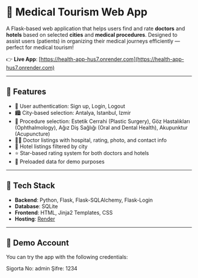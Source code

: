 # 🏥 Medical Tourism Web App

A Flask-based web application that helps users find and rate **doctors** and **hotels** based on selected **cities** and **medical procedures**. Designed to assist users (patients) in organizing their medical journeys efficiently — perfect for medical tourism!

👉 **Live App**: [https://health-app-hus7.onrender.com](https://health-app-hus7.onrender.com)

---

## 🚀 Features

- 🔐 User authentication: Sign up, Login, Logout
- 🏙️ City-based selection: Antalya, Istanbul, Izmir
- 🏥 Procedure selection: Estetik Cerrahi (Plastic Surgery), Göz Hastalıkları (Ophthalmology), Ağız Diş Sağlığı (Oral and Dental Health), Akupunktur (Acupuncture)
- 👨‍⚕️ Doctor listings with hospital, rating, photo, and contact info
- 🏨 Hotel listings filtered by city
- ⭐ Star-based rating system for both doctors and hotels
- 🎯 Preloaded data for demo purposes

---

## 🧰 Tech Stack

- **Backend**: Python, Flask, Flask-SQLAlchemy, Flask-Login
- **Database**: SQLite
- **Frontend**: HTML, Jinja2 Templates, CSS
- **Hosting**: [Render](https://render.com)

---

## 🧪 Demo Account

You can try the app with the following credentials:

Sigorta No: admin
Şifre: 1234
